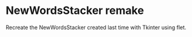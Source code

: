 # NewWordsStacker remake


Recreate the NewWordsStacker created last time with Tkinter using flet.
[](https://github.com/user-attachments/assets/a647ffab-b2a6-4b76-aa13-de00f7358e7b)
